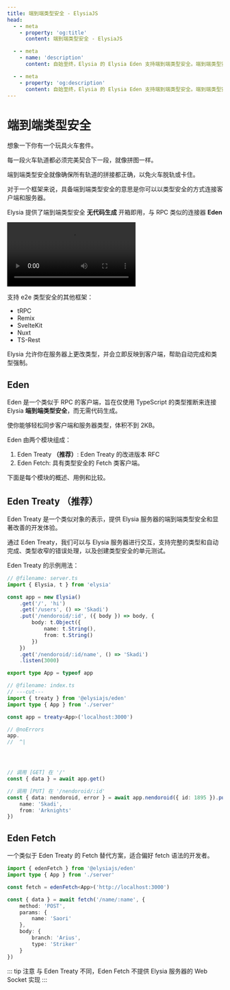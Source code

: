 ```yaml
---
title: 端到端类型安全 - ElysiaJS
head:
  - - meta
    - property: 'og:title'
      content: 端到端类型安全 - ElysiaJS

  - - meta
    - name: 'description'
      content: 自始至终，Elysia 的 Elysia Eden 支持端到端类型安全。端到端类型安全是指系统中的每个组件都经过类型一致性检查，这意味着数据在组件之间传递时，只有当数据的类型兼容时才会进行传递。

  - - meta
    - property: 'og:description'
      content: 自始至终，Elysia 的 Elysia Eden 支持端到端类型安全。端到端类型安全是指系统中的每个组件都经过类型一致性检查，这意味着数据在组件之间传递时，只有当数据的类型兼容时才会进行传递。
---
```


# 端到端类型安全
想象一下你有一个玩具火车套件。

每一段火车轨道都必须完美契合下一段，就像拼图一样。

端到端类型安全就像确保所有轨道的拼接都正确，以免火车脱轨或卡住。

对于一个框架来说，具备端到端类型安全的意思是你可以以类型安全的方式连接客户端和服务器。

Elysia 提供了端到端类型安全 **无代码生成** 开箱即用，与 RPC 类似的连接器 **Eden**

<video mute controls>
  <source src="/eden/eden-treaty.mp4" type="video/mp4" />
  加载视频时出错
</video>

支持 e2e 类型安全的其他框架：
- tRPC
- Remix
- SvelteKit
- Nuxt
- TS-Rest

<!-- <iframe
    id="embedded-editor"
    src="https://codesandbox.io/p/sandbox/bun-elysia-rdxljp?embed=1&codemirror=1&hidenavigation=1&hidedevtools=1&file=eden.ts"
    allow="accelerometer"
    sandbox="allow-forms allow-modals allow-popups allow-presentation allow-same-origin allow-scripts"
    loading="lazy"
/>

::: tip
悬停在变量和函数上以查看类型定义。
::: -->

Elysia 允许你在服务器上更改类型，并会立即反映到客户端，帮助自动完成和类型强制。

## Eden
Eden 是一个类似于 RPC 的客户端，旨在仅使用 TypeScript 的类型推断来连接 Elysia **端到端类型安全**，而无需代码生成。

使你能够轻松同步客户端和服务器类型，体积不到 2KB。

Eden 由两个模块组成：
1. Eden Treaty **（推荐）**: Eden Treaty 的改进版本 RFC
2. Eden Fetch: 具有类型安全的 Fetch 类客户端。

下面是每个模块的概述、用例和比较。

## Eden Treaty （推荐）
Eden Treaty 是一个类似对象的表示，提供 Elysia 服务器的端到端类型安全和显著改善的开发体验。

通过 Eden Treaty，我们可以与 Elysia 服务器进行交互，支持完整的类型和自动完成、类型收窄的错误处理，以及创建类型安全的单元测试。

Eden Treaty 的示例用法：
```typescript twoslash
// @filename: server.ts
import { Elysia, t } from 'elysia'

const app = new Elysia()
    .get('/', 'hi')
    .get('/users', () => 'Skadi')
    .put('/nendoroid/:id', ({ body }) => body, {
        body: t.Object({
            name: t.String(),
            from: t.String()
        })
    })
    .get('/nendoroid/:id/name', () => 'Skadi')
    .listen(3000)

export type App = typeof app

// @filename: index.ts
// ---cut---
import { treaty } from '@elysiajs/eden'
import type { App } from './server'

const app = treaty<App>('localhost:3000')

// @noErrors
app.
//  ^|




// 调用 [GET] 在 '/'
const { data } = await app.get()

// 调用 [PUT] 在 '/nendoroid/:id'
const { data: nendoroid, error } = await app.nendoroid({ id: 1895 }).put({
    name: 'Skadi',
    from: 'Arknights'
})
```

## Eden Fetch
一个类似于 Eden Treaty 的 Fetch 替代方案，适合偏好 fetch 语法的开发者。
```typescript
import { edenFetch } from '@elysiajs/eden'
import type { App } from './server'

const fetch = edenFetch<App>('http://localhost:3000')

const { data } = await fetch('/name/:name', {
    method: 'POST',
    params: {
        name: 'Saori'
    },
    body: {
        branch: 'Arius',
        type: 'Striker'
    }
})
```

::: tip 注意
与 Eden Treaty 不同，Eden Fetch 不提供 Elysia 服务器的 Web Socket 实现
:::
